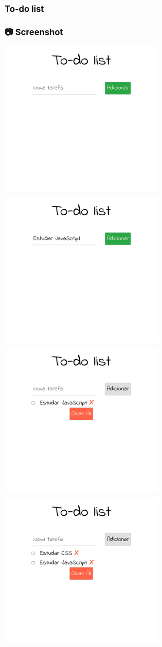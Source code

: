 # To-do list

# :camera: Screenshot

![To-do list vazia](screenshot-01.png)

![To-do list adicionando conteúdo](screenshot-02.png)

![To-do list com um conteúdo](screenshot-03.png)

![To-do list com dois conteúdo](screenshot-04.png)
